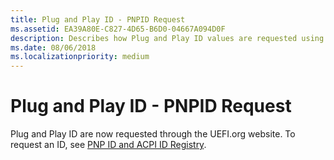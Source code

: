 ```yaml
---
title: Plug and Play ID - PNPID Request
ms.assetid: EA39A80E-C827-4D65-B6D0-04667A094D0F
description: Describes how Plug and Play ID values are requested using the UEFI website.
ms.date: 08/06/2018
ms.localizationpriority: medium
---
```


# Plug and Play ID - PNPID Request


Plug and Play ID are now requested through the UEFI.org website. To request an ID, see [PNP ID and ACPI ID Registry](https://www.uefi.org/PNP_ACPI_Registry).

